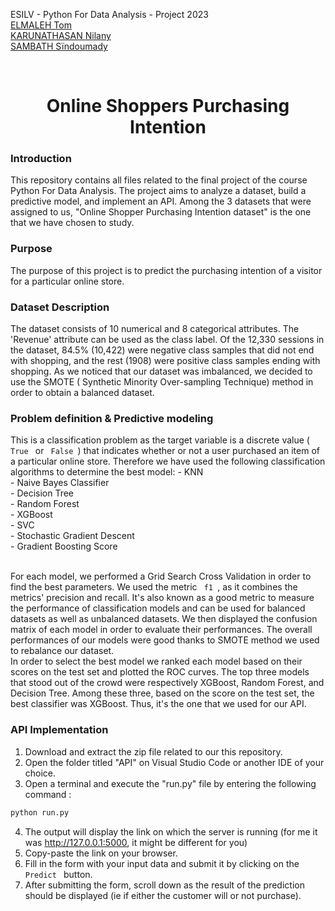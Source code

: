 ESILV - Python For Data Analysis - Project 2023 <br>
[ELMALEH Tom](https://www.linkedin.com/in/tom-elmaleh/) <br>
[KARUNATHASAN Nilany](https://www.linkedin.com/in/nilany-karunathasan-7b49691ba/) <br>
[SAMBATH Sïndoumady](https://www.linkedin.com/in/s%C3%AFndoumady-sambath-a7519a209/) <br>

<br>
<h1 align="center">Online Shoppers Purchasing Intention</h1>


### Introduction
This repository contains all files related to the final project of the course Python For Data Analysis. The project aims  to analyze a dataset, build a predictive model, and implement an API. Among the 3 datasets that were assigned to us, "Online Shopper Purchasing Intention dataset" is the one that we have chosen to study. 
 
### Purpose
The purpose of this project is to predict the purchasing intention of a visitor for a particular online store. 

### Dataset Description
The dataset consists of 10 numerical and 8 categorical attributes. The 'Revenue' attribute can be used as the class label. Of the 12,330 sessions in the dataset, 84.5% (10,422) were negative class samples that did not end with shopping, and the rest (1908) were positive class samples ending with shopping.
As we noticed that our dataset was imbalanced, we decided to use the SMOTE ( Synthetic Minority Over-sampling Technique) method in order to obtain a balanced dataset.

### Problem definition & Predictive modeling
This is a classification problem as the target variable is a discrete value (<code> True </code>  or  <code> False </code>) that indicates whether or not a user purchased an item of a particular online store.
Therefore we have used the following classification algorithms to determine the best model: 
        -  KNN <br>
        -  Naive Bayes Classifier <br>
        -  Decision Tree <br>
        -  Random Forest <br>
        -  XGBoost <br>
        -  SVC <br>
        -  Stochastic Gradient Descent <br>
        -  Gradient Boosting Score <br>

<br> For each model, we performed a Grid Search Cross Validation in order to find the best parameters. We used the metric <code> f1 </code>, as it combines the metrics' precision and recall. It's also known as a good metric to measure the performance of classification models and can be used for balanced datasets as well as unbalanced datasets. We then displayed the confusion matrix of each model in order to evaluate their performances. The overall performances of our models were good thanks to SMOTE method we used to rebalance our dataset. 
<br> In order to select the best model we ranked each model based on their scores on the test set and plotted the ROC curves.
The top three models that stood out of the crowd were respectively XGBoost, Random Forest, and Decision Tree.
Among these three, based on the score on the test set, the best classifier was XGBoost. Thus, it's the one that we used for our API.


### API Implementation
1. Download and extract the zip file related to our this repository.
2. Open the folder titled "API" on Visual Studio Code or another IDE of your choice.
3. Open a terminal and execute the "run.py" file by entering the following command :
```python
python run.py
```
4. The output will display the link on which the server is running (for me it was http://127.0.0.1:5000, it might be different for you)
5. Copy-paste the link on your browser.
6. Fill in the form with your input data and submit it by clicking on the  <code> Predict </code>  button.     
7. After submitting the form, scroll down as the result of the prediction should be displayed (ie if either the customer will or not purchase).








